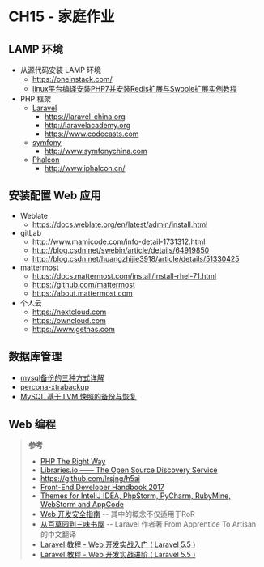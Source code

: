 # CH15 - 家庭作业

## LAMP 环境 

* 从源代码安装 LAMP 环境
  * https://oneinstack.com/
  * [linux平台编译安装PHP7并安装Redis扩展与Swoole扩展实例教程](http://www.jb51.net/article/93876.htm)
* PHP 框架
  * [Laravel](https://laravel.com/)
    * https://laravel-china.org
    * http://laravelacademy.org
    * https://www.codecasts.com
  * [symfony](http://symfony.com)
    * http://www.symfonychina.com
  * [Phalcon](https://phalconphp.com/)
    * http://www.iphalcon.cn/

## 安装配置 Web 应用

* Weblate
  * https://docs.weblate.org/en/latest/admin/install.html
* gitLab
  * http://www.mamicode.com/info-detail-1731312.html
  * http://blog.csdn.net/swebin/article/details/64919850
  * http://blog.csdn.net/huangzhijie3918/article/details/51330425
* mattermost
  * https://docs.mattermost.com/install/install-rhel-71.html
  * https://github.com/mattermost
  * https://about.mattermost.com
* 个人云  
  * https://nextcloud.com
  * https://owncloud.com
  * https://www.getnas.com
  
## 数据库管理

* [mysql备份的三种方式详解](http://www.jb51.net/article/41570.htm)
* [percona-xtrabackup](https://www.percona.com/software/mysql-database/percona-xtrabackup)
* [MySQL 基于 LVM 快照的备份与恢复](http://www.linuxidc.com/Linux/2015-04/116238.htm)

## Web 编程

>**参考**
>
>* [PHP The Right Way](http://laravel-china.github.io/php-the-right-way/)
>* [Libraries.io —— The Open Source Discovery Service](https://libraries.io/)
>* https://github.com/lrsjng/h5ai
>* [Front-End Developer Handbook 2017](https://www.gitbook.com/book/frontendmasters/front-end-handbook-2017/details)
>* [Themes for InteliJ IDEA, PhpStorm, PyCharm, RubyMine, WebStorm and AppCode](http://www.riaway.com/)
>* [Web 开发安全指南](http://guides.rubyonrails.org/security.html) -- 其中的概念不仅适用于RoR
>* [从百草园到三味书屋](https://huanghua581.github.io/FATA/)  -- Laravel 作者著 From Apprentice To Artisan 的中文翻译
>* [Laravel 教程 - Web 开发实战入门 ( Laravel 5.5 ) ](https://fsdhub.com/books/laravel-essential-training-5.5)
>* [Laravel 教程 - Web 开发实战进阶 ( Laravel 5.5 ) ](https://fsdhub.com/books/laravel-intermediate-training-5.5)

